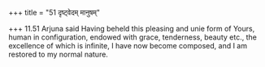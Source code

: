 +++
title = "51 दृष्ट्वेदम् मानुषम्"

+++
11.51 Arjuna said Having beheld this pleasing and unie form of Yours,
human in configuration, endowed with grace, tenderness, beauty etc., the
excellence of which is infinite, I have now become composed, and I am
restored to my normal nature.
